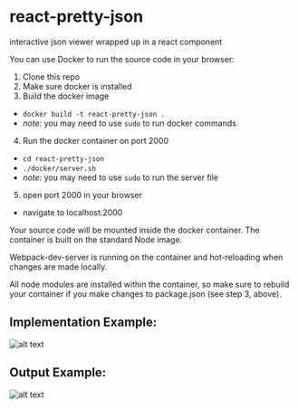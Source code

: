 # react-pretty-json
interactive json viewer wrapped up in a react component

You can use Docker to run the source code in your browser:
1. Clone this repo
2. Make sure docker is installed
3. Build the docker image
  * `docker build -t react-pretty-json .`
  * *note:* you may need to use `sudo` to run docker commands
4. Run the docker container on port 2000
  * `cd react-pretty-json`
  * `./docker/server.sh`
  * *note:* you may need to use `sudo` to run the server file
5. open port 2000 in your browser
  * navigate to localhost:2000
  
Your source code will be mounted inside the docker container.  The container is built on the standard Node image.  

Webpack-dev-server is running on the container and hot-reloading when changes are made locally.

All node modules are installed within the container, so make sure to rebuild your container if you make changes to package.json (see step 3, above).

## Implementation Example:
![alt text](https://github.com/mac-s-g/react-pretty-json/blob/master/docs/source-example.png?raw=true "Usage Example")

## Output Example:
![alt text](https://github.com/mac-s-g/react-pretty-json/blob/master/docs/output-example.png?raw=true "Output Example")
